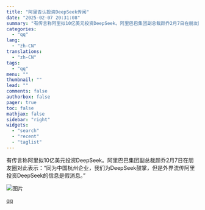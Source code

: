 ```yaml
---
title: "阿里否认投资DeepSeek传闻"
date: "2025-02-07 20:31:08"
summary: "有传言称阿里拟10亿美元投资DeepSeek。阿里巴巴集团副总裁颜乔2月7日在朋友圈对此表示：“同为..."
categories:
  - "qq"
lang:
  - "zh-CN"
translations:
  - "zh-CN"
tags:
  - "qq"
menu: ""
thumbnail: ""
lead: ""
comments: false
authorbox: false
pager: true
toc: false
mathjax: false
sidebar: "right"
widgets:
  - "search"
  - "recent"
  - "taglist"
---
```


有传言称阿里拟10亿美元投资DeepSeek。阿里巴巴集团副总裁颜乔2月7日在朋友圈对此表示：“同为中国杭州企业，我们为DeepSeek鼓掌，但是外界流传阿里投资DeepSeek的信息是假消息。”

![图片](https://inews.gtimg.com/om_bt/OQ7X-isGMprjXdsG0e9n4ha2xudIyP4gRw5DeG6G9oFCAAA/641)

[qq](https://new.qq.com/rain/a/20250207A08HKI00)
